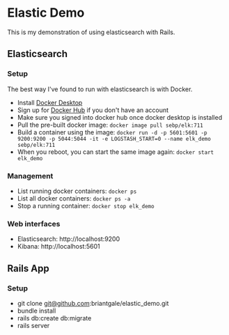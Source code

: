 # Elastic Demo

This is my demonstration of using elasticsearch with Rails.

## Elasticsearch

### Setup
The best way I've found to run with elasticsearch is with Docker.
* Install [Docker Desktop](https://www.docker.com/products/docker-desktop)
* Sign up for [Docker Hub](https://hub.docker.com/) if you don't have an account
* Make sure you signed into docker hub once docker desktop is installed
* Pull the pre-built docker image: ```docker image pull sebp/elk:711```
* Build a container using the image: ```docker run -d -p 5601:5601 -p 9200:9200 -p 5044:5044 -it -e LOGSTASH_START=0 --name elk_demo sebp/elk:711```
* When you reboot, you can start the same image again: ```docker start elk_demo```

### Management
* List running docker containers: ```docker ps```
* List all docker containers: ```docker ps -a```
* Stop a running container: ```docker stop elk_demo```

### Web interfaces
* Elasticsearch: http://localhost:9200
* Kibana: http://localhost:5601

## Rails App

### Setup
* git clone git@github.com:briantgale/elastic_demo.git
* bundle install
* rails db:create db:migrate
* rails server

